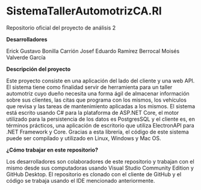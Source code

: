 # SistemaTallerAutomotrizCA.RI
 Repositorio oficial del proyecto de análisis 2
 
**Desarrolladores**

Erick Gustavo Bonilla Carrión 
Josef Eduardo Ramírez Berrocal
Moisés Valverde García

**Descripción del proyecto**

Este proyecto consiste en una aplicación del lado del cliente y una web API. El sistema tiene como finalidad servir de herramienta para un taller
automotriz cuyo dueño necesita una forma ágil de almacenar información sobre sus clientes, las citas que programa con los mismos, los vehículos que 
revisa y las tareas de mantenimiento aplicadas a los mismos. 
El sistema está escrito usando C# para la plataforma de ASP.NET Core, el motor utilizado para la persistencia de los datos es PostgresSQL y el cliente es, 
en términos prácticos, una aplicación de escritorio que utiliza ElectronAPI para .NET Framework y Core. Gracias a esta librería, el código de este sistema
puede ser compilado y utilizado en Linux, Windows y Mac OS.

**¿Cómo trabajar en este repositorio?**

Los desarrolladores son colaboradores de este repositorio y trabajan con el mismo desde sus computadoras usando Visual Studio Community Edition y GitHub Desktop.
El repositorio es clonado con el cliente de GitHub y el código se trabaja usando el IDE mencionado anteriormente. 
